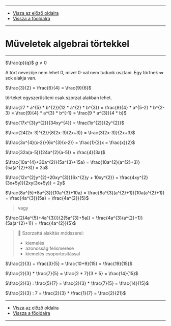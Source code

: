 
---

- [Visza az előző oldalra](../matematika.md)
- [Vissza a főoldalra](../../../../README.md)

---

# Műveletek algebrai törtekkel

---

$\frac{p}{q}$ $g {\neq} 0$

A tört nevezője nem lehet 0, mivel 0-val nem tudunk osztani.
Egy törtnek $\infty$ sok alakja van.

$\frac{3}{2} = \frac{6}{4} = \frac{9}{6}$

törteket egyszerűsíteni csak szorzat alakban lehet.

$\frac{27 * a^{5} * b^{2}}{12 * a^{2} * b^{3}} = \frac{9}{4} * a^{5-2} * b^{2-3} = \frac{9}{4} * a^{3} * b^{-1} = \frac{9 * a^{3}}{4 * b}$

$\frac{17x^{3}y^{2}}{34xy^{4}} = \frac{1x^{2}}{2y^{2}}$

$\frac{24(2x-3)^{2}}{8(2x-3)(2x+3)} = \frac{3(2x-3)}{2x+3}$

$\frac{3x^{4}(x-2)}{6x^{3}(x-2)} = \frac{1}{2}x = \frac{x}{2}$

$\frac{32a(a-5)}{24a^{2}(a-5)} = \frac{4}{3a}$

$\frac{10a^{4}+30a^{2}}{5a^{3}+15a} = \frac{10a^{2}(a^{2}+3)}{5a(a^{2}+3)} = 2a$

$\frac{12x^{2}y^{2}+20xy^{3}}{6x^{2}y + 10xy^{2}} = \frac{4xy^{2}(3x+5y)}{2xy(3x+5y)} = 2y$

$\frac{8a^{5}+8a^{3}}{10a^{3}+10a} = \frac{8a^{3}(a^{2}+1)}{10a(a^{2}+1)} = \frac{4a^{3}}{5a} = \frac{4a^{2}}{5}$

> vagy

$\frac{2(4a^{5}+4a^{3})}{2(5a^{3}+5a)} = \frac{4a^{3}(a^{2}+1)}{5a(a^{2}+1)} = \frac{4a^{2}}{5}$

> :memo: Szorzattá alakítás módszerei:
> - kiemelés
> - azonosság felismerése
> - kiemelés csoportosítással

$\frac{2}{3} + \frac{3}{5} = \frac{10+9}{15} = \frac{19}{15}$

$\frac{2}{3} * \frac{7}{5} = \frac{2 * 7}{3 * 5} = \frac{14}{15}$

$\frac{2}{3} : \frac{5}{7} = \frac{2}{3} * \frac{7}{5} = \frac{14}{15}$

$\frac{2}{3} : 7 = \frac{2}{3} * \frac{1}{7} = \frac{2}{21}$

---

- [Visza az előző oldalra](../matematika.md)
- [Vissza a főoldalra](../../../../README.md)

---
